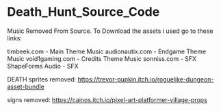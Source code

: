 # Death_Hunt_Source_Code
 
Music Removed From Source. To Download the assets i used go to these links:

timbeek.com - Main Theme Music
audionautix.com - Endgame Theme Music
void1gaming.com - Credits Theme Music
sonniss.com - SFX
ShapeForms Audio - SFX

DEATH sprites removed:
https://trevor-pupkin.itch.io/roguelike-dungeon-asset-bundle

signs removed:
https://cainos.itch.io/pixel-art-platformer-village-props